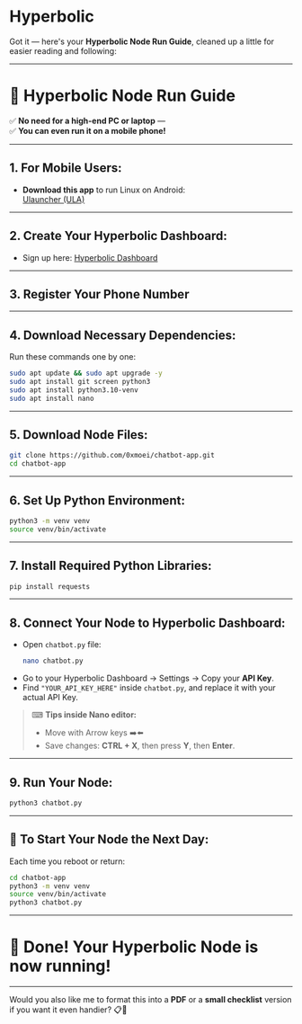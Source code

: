 # Hyperbolic
Got it — here's your **Hyperbolic Node Run Guide**, cleaned up a little for easier reading and following:

---

# 🚀 Hyperbolic Node Run Guide

✅ **No need for a high-end PC or laptop** —  
✅ **You can even run it on a mobile phone!**

---

## 1. For Mobile Users:
- **Download this app** to run Linux on Android:  
  [Ulauncher (ULA)](https://play.google.com/store/apps/details?id=tech.ula&pli=1)

---

## 2. Create Your Hyperbolic Dashboard:
- Sign up here: [Hyperbolic Dashboard](https://app.hyperbolic.xyz/)

---

## 3. Register Your Phone Number

---

## 4. Download Necessary Dependencies:
Run these commands one by one:
```bash
sudo apt update && sudo apt upgrade -y
sudo apt install git screen python3
sudo apt install python3.10-venv
sudo apt install nano
```

---

## 5. Download Node Files:
```bash
git clone https://github.com/0xmoei/chatbot-app.git
cd chatbot-app
```

---

## 6. Set Up Python Environment:
```bash
python3 -m venv venv
source venv/bin/activate
```

---

## 7. Install Required Python Libraries:
```bash
pip install requests
```

---

## 8. Connect Your Node to Hyperbolic Dashboard:
- Open `chatbot.py` file:
  ```bash
  nano chatbot.py
  ```
- Go to your Hyperbolic Dashboard → Settings → Copy your **API Key**.
- Find `"YOUR_API_KEY_HERE"` inside `chatbot.py`, and replace it with your actual API Key.

> ⌨ **Tips inside Nano editor:**  
> - Move with Arrow keys ➡️⬅️  
> - Save changes: **CTRL + X**, then press **Y**, then **Enter**.

---

## 9. Run Your Node:
```bash
python3 chatbot.py
```

---

## 📅 To Start Your Node the Next Day:
Each time you reboot or return:
```bash
cd chatbot-app
python3 -m venv venv
source venv/bin/activate
python3 chatbot.py
```

---

# 🎉 Done! Your Hyperbolic Node is now running!

---

Would you also like me to format this into a **PDF** or a **small checklist** version if you want it even handier? 📋🚀
